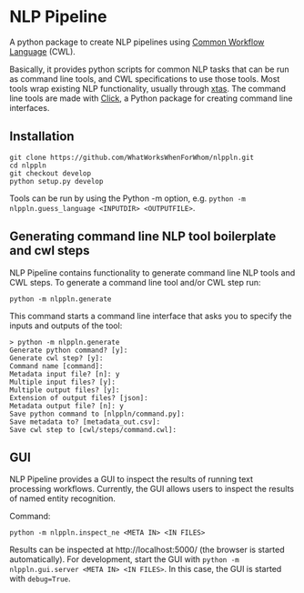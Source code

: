 # NLP Pipeline

A python package to create NLP pipelines using [Common Workflow Language](http://www.commonwl.org/) (CWL).

Basically, it provides python scripts for common NLP tasks that can be run as
command line tools, and CWL specifications to use those tools. Most tools
wrap existing NLP functionality, usually through [xtas](http://xtas.net/).
The command line tools are made with [Click](http://click.pocoo.org), a Python
package for creating command line interfaces.

## Installation

```
git clone https://github.com/WhatWorksWhenForWhom/nlppln.git
cd nlppln
git checkout develop
python setup.py develop
```

Tools can be run by using the Python -m option, e.g. `python -m nlppln.guess_language <INPUTDIR> <OUTPUTFILE>`.

## Generating command line NLP tool boilerplate and cwl steps

NLP Pipeline contains functionality to generate command line NLP tools and CWL
steps. To generate a command line tool and/or CWL step run:

    python -m nlppln.generate

This command starts a command line interface that asks you to specify the inputs and outputs of the tool:

```
> python -m nlppln.generate
Generate python command? [y]:
Generate cwl step? [y]:
Command name [command]:
Metadata input file? [n]: y
Multiple input files? [y]:
Multiple output files? [y]:
Extension of output files? [json]:
Metadata output file? [n]: y
Save python command to [nlppln/command.py]:
Save metadata to? [metadata_out.csv]:
Save cwl step to [cwl/steps/command.cwl]:
```

## GUI

NLP Pipeline provides a GUI to inspect the results of running text processing workflows.
Currently, the GUI allows users to inspect the results of named entity recognition.

Command:

    python -m nlppln.inspect_ne <META IN> <IN FILES>

Results can be inspected at http://localhost:5000/ (the browser is started automatically).
For development, start the GUI with `python -m nlppln.gui.server <META IN> <IN FILES>`.
In this case, the GUI is started with `debug=True`.
